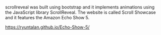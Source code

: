 scrollreveal was built using bootstrap and it implements animations using the JavaScript library ScrollReveal. The website is called Scroll Showcase and it features the Amazon Echo Show 5.

https://ryuntalan.github.io/Echo-Show-5/
